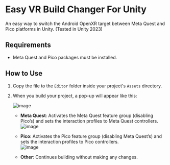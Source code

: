 # Easy VR Build Changer For Unity  

An easy way to switch the Android OpenXR target between Meta Quest and Pico platforms in Unity. (Tested in Unity 2023)  

## Requirements  
- Meta Quest and Pico packages must be installed.  

## How to Use  
1. Copy the file to the `Editor` folder inside your project's `Assets` directory.  
2. When you build your project, a pop-up will appear like this:  

     ![image](https://github.com/user-attachments/assets/c443e47e-accc-45a7-b745-c2f9d0bcab27)  

   - **Meta Quest**: Activates the Meta Quest feature group (disabling Pico’s) and sets the interaction profiles to Meta Quest controllers.  
     ![image](https://github.com/user-attachments/assets/f2a774d3-59b0-48ec-a03a-4ed24335dc58)  

   - **Pico**: Activates the Pico feature group (disabling Meta Quest’s) and sets the interaction profiles to Pico controllers.  
     ![image](https://github.com/user-attachments/assets/0f70a6a2-f4df-407b-a7bf-02a674e3064d)  

   - **Other**: Continues building without making any changes.  
